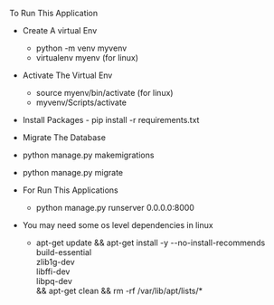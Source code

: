 To Run This Application 

 - Create A virtual Env
   - python -m venv myvenv
   - virtualenv myenv (for linux)

 - Activate The Virtual Env
   - source myenv/bin/activate (for linux)
   - myvenv/Scripts/activate
  

  -  Install Packages
    - pip install -r requirements.txt

  - Migrate The Database
  - python manage.py makemigrations
  - python manage.py migrate


  - For Run This Applications
    - python manage.py runserver 0.0.0.0:8000
   
  - You may need some os level dependencies in linux
    - apt-get update && apt-get install -y --no-install-recommends \
    build-essential \
    zlib1g-dev \
    libffi-dev \
    libpq-dev \
    && apt-get clean && rm -rf /var/lib/apt/lists/*
